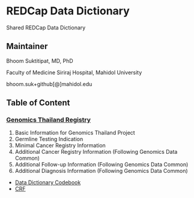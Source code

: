 # REDCap Data Dictionary
Shared REDCap Data Dictionary

## Maintainer

  Bhoom Suktitipat, MD, PhD
  
  Faculty of Medicine Siriraj Hospital, Mahidol University
  
  bhoom.suk+github[@]mahidol.edu

## Table of Content

### [Genomics Thailand Registry](https://github.com/hypotheses/redcap_data_dictionary/blob/master/genomics_thailand_general.csv)
  1. Basic Information for Genomics Thailand Project
  2. Germline Testing Indication
  3. Minimal Cancer Registry Information 
  4. Additional Cancer Registry Information (Following Genomics Data Common)
  5. Additional Follow-up Information (Following Genomics Data Common)
  6. Additional Diagnosis Information (Following Genomics Data Common)

- [Data Dictionary Codebook](https://github.com/hypotheses/redcap_data_dictionary/blob/master/Genomics_Thailand_Registry_REDCap.pdf)
- [CRF](https://github.com/hypotheses/redcap_data_dictionary/blob/master/CRF-Genomics_Thailand_Registry_REDCap.pdf)